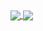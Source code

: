<a href="https://github-readme-stats.vercel.app/api/?username=Terachan0117&count_private=true&show_icons=true">
  <img align="center" src="https://github-readme-stats.vercel.app/api/?username=Terachan0117&count_private=true&show_icons=true" />
</a>
<a href="https://github-readme-stats.vercel.app/api/top-langs/?username=Terachan0117&layout=compact&langs_count=8">
  <img align="center" src="https://github-readme-stats.vercel.app/api/top-langs/?username=Terachan0117&layout=compact&langs_count=8" />
</a>
